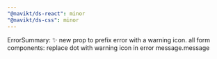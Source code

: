 ```yaml
---
"@navikt/ds-react": minor
"@navikt/ds-css": minor
---
```


ErrorSummary: :sparkles: new prop to prefix error with a warning icon.
all form components: replace dot with warning icon in error message.message
